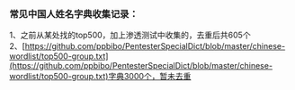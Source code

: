### 常见中国人姓名字典收集记录：
1、之前从某处找的top500，加上渗透测试中收集的，去重后共605个  
2、[https://github.com/ppbibo/PentesterSpecialDict/blob/master/chinese-wordlist/top500-group.txt](https://github.com/ppbibo/PentesterSpecialDict/blob/master/chinese-wordlist/top500-group.txt)字典3000个，暂未去重
